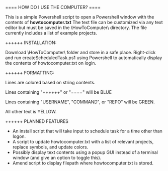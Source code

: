 ==== HOW DO I USE THE COMPUTER? ====

This is a simple Powershell script to open a Powershell window with the contents of **howtocomputer.txt**
The text file can be customized via any text editor but must be saved in the \HowToComputer\ directory. The file currently includes a list of example projects.

++++++ INSTALLATION:

Download \HowToComputer\ folder and store in a safe place.
Right-click and run createScheduledTask.ps1 using Powershell to automatically display the contents of howtocomputer.txt on login.

++++++ FORMATTING:

Lines are colored based on string contents.
  
  Lines containing "++++++" or "====" will be BLUE
  
  Lines containing "USERNAME", "COMMAND", or "REPO" will be GREEN.
  
  All other text is YELLOW.

++++++ PLANNED FEATURES

  - An install script that will take input to schedule task for a time other than logon. 
  - A script to update howtocomputer.txt with a list of relevant projects, replace symbols, and update colors.
  - Possibly display text contents using a popup GUI instead of a terminal window (and give an option to toggle this).
  - Amend script to display filepath where howtocomputer.txt is stored.
